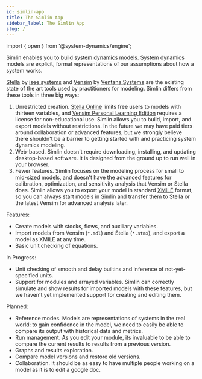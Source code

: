 ```yaml
---
id: simlin-app
title: The Simlin App
sidebar_label: The Simlin App
slug: /
---
```


import { open } from '@system-dynamics/engine';

Simlin enables you to build [system dynamics](https://systemdynamics.org/what-is-system-dynamics/) models.
System dynamics models are explicit, formal representations of our assumptions about how a system works.

[Stella](https://www.iseesystems.com/store/products/stella-professional.aspx) by [isee systems](https://www.iseesystems.com/) and [Vensim](https://vensim.com/) by [Ventana Systems](https://www.ventanasystems.com/) are the existing state of the art tools used by practitioners for modeling.
Simlin differs from these tools in three big ways:

1. Unrestricted creation. [Stella Online](https://www.iseesystems.com/store/products/stella-online.aspx) limits free users to models with thirteen variables, and [Vensim Personal Learning Edition](https://vensim.com/vensim-personal-learning-edition/) requires a license for non-educational use.
   Simlin allows you to build, import, and export models without restrictions.  In the future we may have paid tiers around collaboration or advanced features, but we strongly believe there shouldn't be a barrier to getting started with and practicing system dynamics modeling.
2. Web-based.  Simlin doesn't require downloading, installing, and updating desktop-based software.  It is designed from the ground up to run well in your browser.
3. Fewer features.  Simlin focuses on the modeling process for small to mid-sized models, and doesn't have the advanced features for calibration, optimization, and sensitivity analysis that Vensim or Stella does.  Simlin allows you to export your model in standard [XMILE](http://docs.oasis-open.org/xmile/xmile/v1.0/cos01/xmile-v1.0-cos01.html) format, so you can always start models in Simlin and transfer them to Stella or the latest Vensim for advanced analysis later.  

Features:
* Create models with stocks, flows, and auxiliary variables.
* Import models from Vensim (`*.mdl`) and Stella (`*.stmx`), and export a model as XMILE at any time.
* Basic unit checking of equations.

In Progress:
* Unit checking of smooth and delay builtins and inference of not-yet-specified units.
* Support for modules and arrayed variables.  Simlin can correctly simulate and show results for imported models with these features, but we haven't yet implemented support for creating and editing them.

Planned:
* Reference modes.  Models are representations of systems in the real world: to gain confidence in the model, we need to easily be able to compare its output with historical data and metrics.
* Run management.  As you edit your module, its invaluable to be able to compare the current results to results from a previous version.
* Graphs and results exploration.
* Compare model versions and restore old versions.
* Collaboration.  It should be as easy to have multiple people working on a model as it is to edit a google doc. 


<!--
* Initial screen shows your models
* Click to open

* how to click, move the canvas around, etc 
-->

